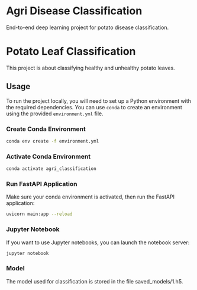 Agri Disease Classification
==============================

 End-to-end deep learning project for potato disease classification.


# Potato Leaf Classification

This project is about classifying healthy and unhealthy potato leaves.

## Usage

To run the project locally, you will need to set up a Python environment with the required dependencies. You can use `conda` to create an environment using the provided `environment.yml` file.

### Create Conda Environment

```bash
conda env create -f environment.yml
```

### Activate Conda Environment
```bash
conda activate agri_classification
```

### Run FastAPI Application

Make sure your conda environment is activated, then run the FastAPI application:

```bash
uvicorn main:app --reload
```

### Jupyter Notebook

If you want to use Jupyter notebooks, you can launch the notebook server:

```bash
jupyter notebook
```
### Model

The model used for classification is stored in the file saved_models/1.h5.

